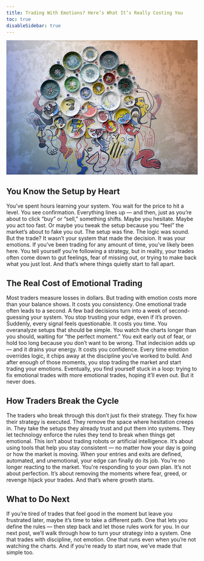 ```yaml
---
title: Trading With Emotions? Here’s What It’s Really Costing You
toc: true
disableSidebar: true
---
```


![landscape](cover.jpg "Photo by nenjo")
      
## You Know the Setup by Heart
You’ve spent hours learning your system.
You wait for the price to hit a level. You see confirmation. Everything lines up — and then, just as you’re about to click “buy” or “sell,” something shifts.
Maybe you hesitate. Maybe you act too fast. Or maybe you tweak the setup because you “feel” the market’s about to fake you out.
The setup was fine. The logic was sound.
But the trade? It wasn’t your system that made the decision. It was your emotions.
If you’ve been trading for any amount of time, you’ve likely been here. You tell yourself you’re following a strategy, but in reality, your trades often come down to gut feelings, fear of missing out, or trying to make back what you just lost.
And that’s where things quietly start to fall apart.
## The Real Cost of Emotional Trading
Most traders measure losses in dollars. But trading with emotion costs more than your balance shows.
It costs you consistency.
One emotional trade often leads to a second. A few bad decisions turn into a week of second-guessing your system. You stop trusting your edge, even if it’s proven. Suddenly, every signal feels questionable.
It costs you time.
You overanalyze setups that should be simple. You watch the charts longer than you should, waiting for “the perfect moment.” You exit early out of fear, or hold too long because you don’t want to be wrong. That indecision adds up — and it drains your energy.
It costs you confidence.
Every time emotion overrides logic, it chips away at the discipline you’ve worked to build. And after enough of those moments, you stop trading the market and start trading your emotions.
Eventually, you find yourself stuck in a loop: trying to fix emotional trades with more emotional trades, hoping it’ll even out.
But it never does.
## How Traders Break the Cycle
The traders who break through this don’t just fix their strategy. They fix how their strategy is executed.
They remove the space where hesitation creeps in.
They take the setups they already trust and put them into systems.
They let technology enforce the rules they tend to break when things get emotional.
This isn’t about trading robots or artificial intelligence. It’s about using tools that help you stay consistent — no matter how your day is going or how the market is moving.
When your entries and exits are defined, automated, and unemotional, your edge can finally do its job. You're no longer reacting to the market. You're responding to your own plan.
It’s not about perfection. It’s about removing the moments where fear, greed, or revenge hijack your trades.
And that’s where growth starts.
## What to Do Next
If you’re tired of trades that feel good in the moment but leave you frustrated later, maybe it’s time to take a different path.
One that lets you define the rules — then step back and let those rules work for you.
In our next post, we’ll walk through how to turn your strategy into a system. One that trades with discipline, not emotion. One that runs even when you’re not watching the charts.
And if you’re ready to start now, we’ve made that simple too.
